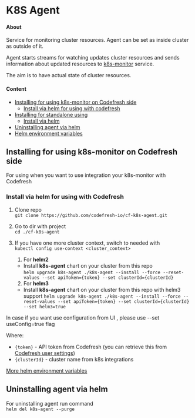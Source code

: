 # K8S Agent

#### About
Service for monitoring cluster resources. Agent can be set as inside cluster as outside of it.

Agent starts streams for watching updates cluster resources and sends information about updated resources to [k8s-monitor](https://github.com/codefresh-io/cf-k8s-monitor) service.

The aim is to have actual state of cluster resources.

#### Content

* [Installing for using k8s-monitor on Codefresh side](#installing-for-using-k8s-monitor-on-codefresh-side)
  * [Install via helm for using with codefresh](#install-via-helm-for-using-with-codefresh)
* [Installing for standalone using](#installing-for-standalone-using)
  * [Install via helm](#install-via-helm)
* [Uninstalling agent via helm](#uninstalling-agent-via-helm)
* [Helm environment variables](#helm-environment-variables)

## Installing for using k8s-monitor on Codefresh side

For using when you want to use integration your k8s-monitor with Codefresh 

### Install via helm for using with Codefresh

1) Clone repo  
`git clone https://github.com/codefresh-io/cf-k8s-agent.git`

2) Go to dir with project  
`cd ./cf-k8s-agent` 

3) If you have one more cluster context, switch to needed with  
`kubectl config use-context <cluster_context>`  

   1) For **helm2**
   - Install **k8s-agent** chart on your cluster from this repo  
`helm upgrade k8s-agent ./k8s-agent --install --force --reset-values --set apiToken={token} --set clusterId={clusterId}`
   2) For **helm3**
   - Install **k8s-agent** chart on your cluster from this repo with helm3 support
`helm upgrade k8s-agent ./k8s-agent --install --force --reset-values --set apiToken={token} --set clusterId={clusterId} --set helm3=true`

In case if you want use configuration from UI , please use --set useConfig=true flag

Where: 
- `{token}` - API token from Codefresh (you can retrieve this from [Codefresh user settings](https://g.codefresh.io/user/settings))
- `{clusterId}` - cluster name from k8s integrations

[More helm environment variables](#helm-environment-variables)   

## Uninstalling agent via helm 
For uninstalling agent run command  
`helm del k8s-agent --purge`
